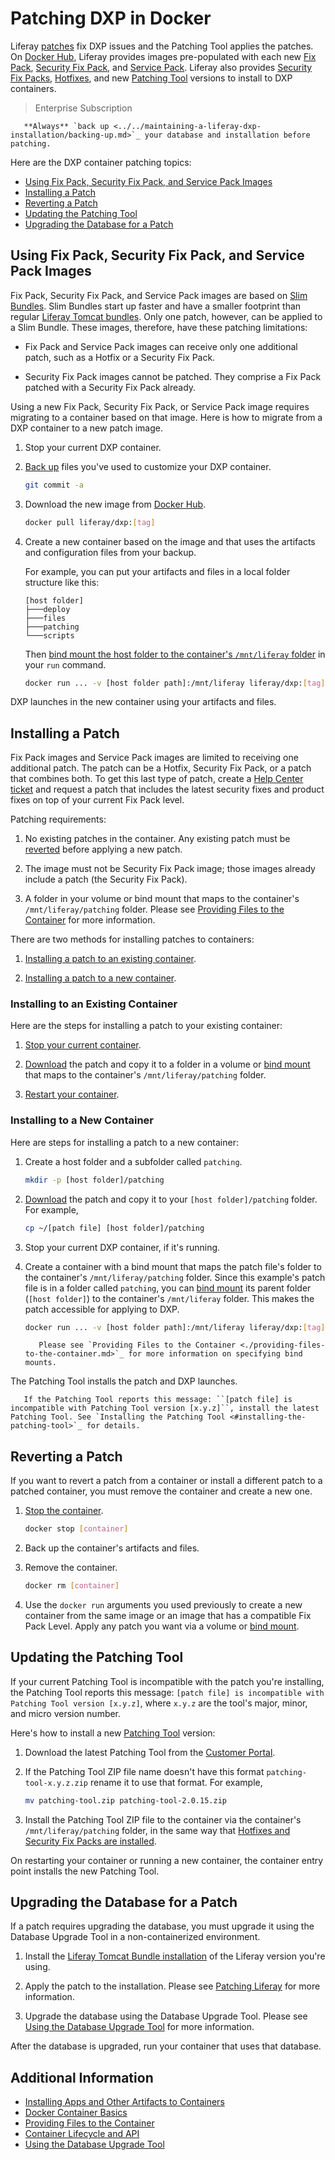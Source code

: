 # Patching DXP in Docker

Liferay [patches](../../maintaining-a-liferay-dxp-installation/patching-liferay/patching-liferay.md) fix DXP issues and the Patching Tool applies the patches. On [Docker Hub](https://hub.docker.com/r/liferay/dxp), Liferay provides images pre-populated with each new [Fix Pack](../../maintaining-a-liferay-dxp-installation/patching-liferay/patching-liferay.md#fix-packs), [Security Fix Pack](../../maintaining-a-liferay-dxp-installation/patching-liferay/patching-liferay.md#scurity-fix-packs), and [Service Pack](../../maintaining-a-liferay-dxp-installation/patching-liferay/patching-liferay.md#service-packs). Liferay also provides [Security Fix Packs](../../maintaining-a-liferay-dxp-installation/patching-liferay/patching-liferay.md#scurity-fix-packs), [Hotfixes](../../maintaining-a-liferay-dxp-installation/patching-liferay/patching-liferay.md#hotfixes), and new [Patching Tool](../../maintaining-a-liferay-dxp-installation/patching-liferay/installing-the-patching-tool.md) versions to install to DXP containers.

> Enterprise Subscription

```important::
   **Always** `back up <../../maintaining-a-liferay-dxp-installation/backing-up.md>`_ your database and installation before patching.
```

Here are the DXP container patching topics:

* [Using Fix Pack, Security Fix Pack, and Service Pack Images](#using-fix-pack-security-fix-pack-and-service-pack-images)
* [Installing a Patch](#installing-a-patch)
* [Reverting a Patch](#reverting-a-patch)
* [Updating the Patching Tool](#updating-the-patching-tool)
* [Upgrading the Database for a Patch](#upgrading-the-database-for-a-patch)

## Using Fix Pack, Security Fix Pack, and Service Pack Images

Fix Pack, Security Fix Pack, and Service Pack images are based on [Slim Bundles](../..//maintaining-a-liferay-dxp-installation/patching-liferay/advanced-patching/using-slim-bundles.md). Slim Bundles start up faster and have a smaller footprint than regular [Liferay Tomcat bundles](../installing-a-liferay-tomcat-bundle.md). Only one patch, however, can be applied to a Slim Bundle. These images, therefore, have these patching limitations:

* Fix Pack and Service Pack images can receive only one additional patch, such as a Hotfix or a Security Fix Pack.

* Security Fix Pack images cannot be patched. They comprise a Fix Pack patched with a Security Fix Pack already.

Using a new Fix Pack, Security Fix Pack, or Service Pack image requires migrating to a container based on that image. Here is how to migrate from a DXP container to a new patch image.

1. Stop your current DXP container.

1. [Back up](../../maintaining-a-liferay-dxp-installation/backing-up.md) files you've used to customize your DXP container.

    ```bash
    git commit -a
    ```

1. Download the new image from [Docker Hub](https://hub.docker.com/r/liferay/dxp).

    ```bash
    docker pull liferay/dxp:[tag]
    ```

1. Create a new container based on the image and that uses the artifacts and configuration files from your backup.

   For example, you can put your artifacts and files in a local folder structure like this:

    ```
    [host folder]
    ├───deploy
    ├───files
    ├───patching
    └───scripts
    ```

    Then [bind mount the host folder to the container's `/mnt/liferay` folder](./providing-files-to-the-container.md#bind-mounting-a-host-folder-to-mnt-liferay) in your `run` command.

    ```bash
    docker run ... -v [host folder path]:/mnt/liferay liferay/dxp:[tag]
    ```

DXP launches in the new container using your artifacts and files.

## Installing a Patch

Fix Pack images and Service Pack images are limited to receiving one additional patch. The patch can be a Hotfix, Security Fix Pack, or a patch that combines both. To get this last type of patch, create a [Help Center ticket](https://help.liferay.com/hc) and request a patch that includes the latest security fixes and product fixes on top of your current Fix Pack level.

Patching requirements:

1. No existing patches in the container. Any existing patch must be [reverted](#reverting-a-patch) before applying a new patch.

1. The image must not be Security Fix Pack image; those images already include a patch (the Security Fix Pack).

1. A folder in your volume or bind mount that maps to the container's `/mnt/liferay/patching` folder. Please see [Providing Files to the Container](./providing-files-to-the-container.md) for more information.

There are two methods for installing patches to containers:

1. [Installing a patch to an existing container](#installing-to-an-existing-container).

1. [Installing a patch to a new container](#installing-to-a-new-container).

### Installing to an Existing Container

Here are the steps for installing a patch to your existing container:

1. [Stop your current container](./docker-container-basics.md#stopping-a-container.md).

1. [Download](https://customer.liferay.com/downloads) the patch and copy it to a folder in a volume or [bind mount](./providing-files-to-the-container.md) that maps to the container's `/mnt/liferay/patching` folder.

1. [Restart your container](./docker-container-basics.md#restartings-a-container).

### Installing to a New Container

Here are steps for installing a patch to a new container:

1. Create a host folder and a subfolder called `patching`.

    ```bash
    mkdir -p [host folder]/patching
    ```

1. [Download](https://customer.liferay.com/downloads) the patch and copy it to your `[host folder]/patching` folder. For example,

   ```bash
   cp ~/[patch file] [host folder]/patching
   ```

1. Stop your current DXP container, if it's running.

1. Create a container with a bind mount that maps the patch file's folder to the container's `/mnt/liferay/patching` folder. Since this example's patch file is in a folder called `patching`, you can [bind mount](./providing-files-to-the-container.md#bind-mounting-a-host-folder-to-mnt-liferay) its parent folder (`[host folder]`) to the container's `/mnt/liferay` folder. This makes the patch accessible for applying to DXP.

    ```bash
    docker run ... -v [host folder path]:/mnt/liferay liferay/dxp:[tag]
    ```

    ```note::
       Please see `Providing Files to the Container <./providing-files-to-the-container.md>`_ for more information on specifying bind mounts.
    ```

The Patching Tool installs the patch and DXP launches.

```important::
   If the Patching Tool reports this message: ``[patch file] is incompatible with Patching Tool version [x.y.z]``, install the latest Patching Tool. See `Installing the Patching Tool <#installing-the-patching-tool>`_ for details.
```

## Reverting a Patch

If you want to revert a patch from a container or install a different patch to a patched container, you must remove the container and create a new one.

1. [Stop the container](./docker-container-basics.md#stopping-a-container).

    ```bash
    docker stop [container]
    ```

1. Back up the container's artifacts and files.

1. Remove the container.

    ```bash
    docker rm [container]
    ```

1. Use the `docker run` arguments you used previously to create a new container from the same image or an image that has a compatible Fix Pack Level. Apply any patch you want via a volume or [bind mount](./providing-files-to-the-container.md#bind-mounting-a-host-folder-to-mnt-liferay.md).

## Updating the Patching Tool

If your current Patching Tool is incompatible with the patch you're installing, the Patching Tool reports this message: `[patch file] is incompatible with Patching Tool version [x.y.z]`, where `x.y.z` are the tool's major, minor, and micro version number.

Here's how to install a new [Patching Tool](../../maintaining-a-liferay-dxp-installation/patching-liferay/installing-the-patching-tool.md) version:

1. Download the latest Patching Tool from the [Customer Portal](https://customer.liferay.com/downloads?p_p_id=com_liferay_osb_customer_downloads_display_web_DownloadsDisplayPortlet&_com_liferay_osb_customer_downloads_display_web_DownloadsDisplayPortlet_productAssetCategoryId=118191019&_com_liferay_osb_customer_downloads_display_web_DownloadsDisplayPortlet_fileTypeAssetCategoryId=118191066).

1. If the Patching Tool ZIP file name doesn't have this format `patching-tool-x.y.z.zip` rename it to use that format. For example,

    ```bash
    mv patching-tool.zip patching-tool-2.0.15.zip
    ```

1. Install the Patching Tool ZIP file to the container via the container's `/mnt/liferay/patching` folder, in the same way that [Hotfixes and Security Fix Packs are installed](#installing-a-hotfix-or-security-fix-pack).

On restarting your container or running a new container, the container entry point installs the new Patching Tool.

## Upgrading the Database for a Patch

If a patch requires upgrading the database, you must upgrade it using the Database Upgrade Tool in a non-containerized environment.

1. Install the [Liferay Tomcat Bundle installation](../installing-a-liferay-tomcat-bundle.md) of the Liferay version you're using.

1. Apply the patch to the installation. Please see [Patching Liferay](../maintaining-a-liferay-dxp-installation/patching-liferay/patching-liferay.md) for more information.

1. Upgrade the database using the Database Upgrade Tool. Please see [Using the Database Upgrade Tool](../../upgrading-liferay/upgrade-basics/using-the-database-upgrade-tool.md) for more information.

After the database is upgraded, run your container that uses that database.

## Additional Information

* [Installing Apps and Other Artifacts to Containers](./installing-apps-and-other-artifacts-to-containers.md)
* [Docker Container Basics](./docker-container-basics.md)
* [Providing Files to the Container](./providing-files-to-the-container.md)
* [Container Lifecycle and API](./container-lifecycle-and-api.md)
* [Using the Database Upgrade Tool](../../upgrading-liferay/upgrade-basics/using-the-database-upgrade-tool.md)
